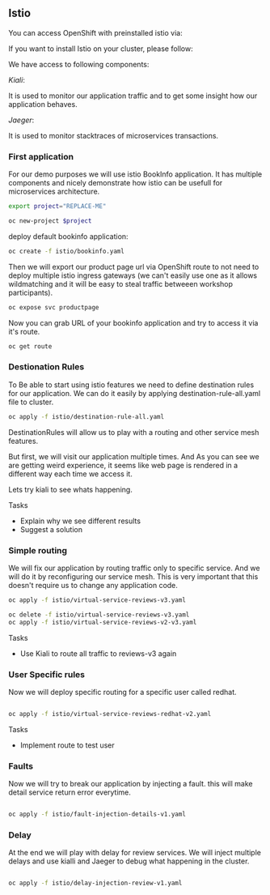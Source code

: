 
Istio
-----

You can access OpenShift with preinstalled istio via:

If you want to install Istio on your cluster, please follow:

We have access to following components:

*Kiali*: 

It is used to monitor our application traffic and to get
some insight how our application behaves.


*Jaeger*:

It is used to monitor stacktraces of microservices transactions.


### First application ###

For our demo purposes we will use istio BookInfo application. It has multiple components and
nicely demonstrate how istio can be usefull for microservices architecture.

``` bash
export project="REPLACE-ME"

oc new-project $project

```

deploy default bookinfo application:

``` bash
oc create -f istio/bookinfo.yaml
```

Then we will export our product page url via OpenShift route to not 
need to deploy multiple istio ingress gateways (we can't easily use one
as it allows wildmatching and it will be easy to steal traffic betweeen
workshop participants).

``` bash
oc expose svc productpage
```

Now you can grab URL of your bookinfo application and try to access it via
it's route.

``` bash
oc get route
```

### Destionation Rules ###
To Be able to start using istio features we need to define destination rules
for our application. We can do it easily by applying destination-rule-all.yaml
file to cluster.

``` bash
oc apply -f istio/destination-rule-all.yaml
```

DestinationRules will allow us to play with a routing and other service mesh features.

But first, we will visit our application multiple times. And As you can see we
are getting weird experience, it seems like web page is rendered in a different way each time we access it. 

Lets try kiali to see whats happening.


Tasks
* Explain why we see different results
* Suggest a solution



### Simple routing ###

We will fix our application by routing traffic only to specific service. 
And we will do it by reconfiguring our service mesh. This is very important
that this doesn't require us to change any application code.


``` bash
oc apply -f istio/virtual-service-reviews-v3.yaml
```

``` bash
oc delete -f istio/virtual-service-reviews-v3.yaml
oc apply -f istio/virtual-service-reviews-v2-v3.yaml

```

Tasks
* Use Kiali to route all traffic to reviews-v3 again

### User Specific rules ###

Now we will deploy specific routing for a specific user called redhat.

``` bash

oc apply -f istio/virtual-service-reviews-redhat-v2.yaml

```

Tasks
* Implement route to test user

### Faults ####

Now we will try to break our application by injecting a fault. this will make detail service return error everytime.

``` bash

oc apply -f istio/fault-injection-details-v1.yaml

```

### Delay ###

At the end we will play with delay for review services. We will inject multiple delays and use kialli and Jaeger to debug what happening in the cluster.


``` bash

oc apply -f istio/delay-injection-review-v1.yaml

```

